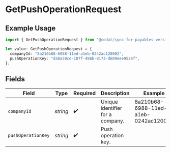# GetPushOperationRequest

## Example Usage

```typescript
import { GetPushOperationRequest } from "@codat/sync-for-payables-version-1/sdk/models/operations";

let value: GetPushOperationRequest = {
  companyId: "8a210b68-6988-11ed-a1eb-0242ac120002",
  pushOperationKey: "da8a50ce-187f-486b-8173-d689eee9526f",
};
```

## Fields

| Field                                | Type                                 | Required                             | Description                          | Example                              |
| ------------------------------------ | ------------------------------------ | ------------------------------------ | ------------------------------------ | ------------------------------------ |
| `companyId`                          | *string*                             | :heavy_check_mark:                   | Unique identifier for a company.     | 8a210b68-6988-11ed-a1eb-0242ac120002 |
| `pushOperationKey`                   | *string*                             | :heavy_check_mark:                   | Push operation key.                  |                                      |